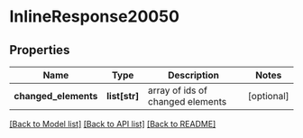 # InlineResponse20050

## Properties
Name | Type | Description | Notes
------------ | ------------- | ------------- | -------------
**changed_elements** | **list[str]** | array of ids of changed elements | [optional] 

[[Back to Model list]](../README.md#documentation-for-models) [[Back to API list]](../README.md#documentation-for-api-endpoints) [[Back to README]](../README.md)


